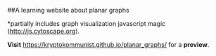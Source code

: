 ##A learning website about planar graphs

*partially includes graph visualization javascript magic (http://js.cytoscape.org).

**Visit** https://kryptokommunist.github.io/planar_graphs/ for a **preview**.
